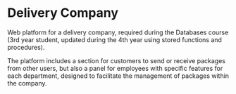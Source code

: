 ﻿# Delivery Company

Web platform for a delivery company, required during the Databases course (3rd year student, updated during the 4th year using stored functions and procedures).

The platform includes a section for customers to send or receive packages from other users, but also a panel for employees with specific features for each department, designed to facilitate the management of packages within the company.
